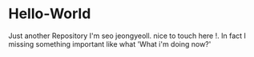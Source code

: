 # Hello-World
Just another Repository
I'm seo jeongyeoll. nice to touch here !. 
In fact I missing something important like what 'What i'm doing now?' 
